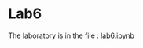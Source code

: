 # Lab6


The laboratory is in the file : [lab6.ipynb](https://github.com/ez17847/ce888labs/blob/master/lab6/lab6.ipynb)
